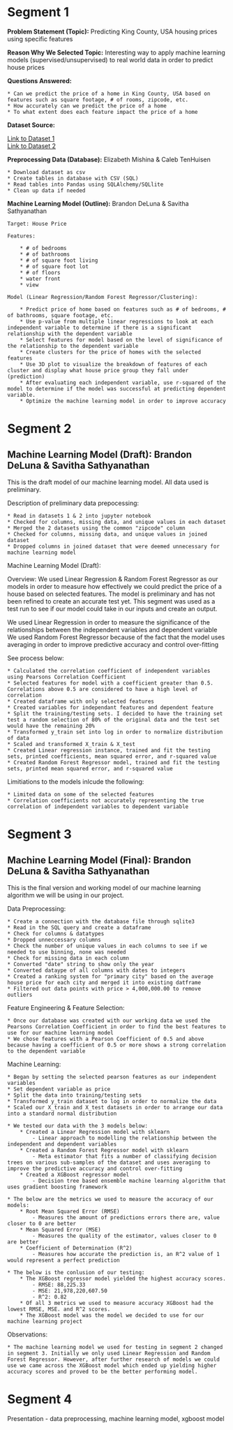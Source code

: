 # Segment 1

**Problem Statement (Topic):** Predicting King County, USA housing prices using specific features

**Reason Why We Selected Topic:** Interesting way to apply machine learning models (supervised/unsupervised) to real world data in order to predict house prices

**Questions Answered:**

    * Can we predict the price of a home in King County, USA based on features such as square footage, # of rooms, zipcode, etc.
    * How accurately can we predict the price of a home 
    * To what extent does each feature impact the price of a home

**Dataset Source:** 

[Link to Dataset 1](https://www.kaggle.com/achyutanandaparida/dataset%20from%20%20house%20sales%20in%20king%20county,%20usa)  
[Link to Dataset 2](https://www.unitedstateszipcodes.org/wa/)  

**Preprocessing Data (Database):**
Elizabeth Mishina & Caleb TenHuisen

    * Download dataset as csv
    * Create tables in database with CSV (SQL)
    * Read tables into Pandas using SQLAlchemy/SQLlite
    * Clean up data if needed

**Machine Learning Model (Outline):**
Brandon DeLuna & Savitha Sathyanathan
    
    Target: House Price

    Features:

        * # of bedrooms
        * # of bathrooms
        * # of square foot living
        * # of square foot lot
        * # of floors
        * water front
        * view

    Model (Linear Regression/Random Forest Regressor/Clustering):

        * Predict price of home based on features such as # of bedrooms, # of bathrooms, square footage, etc.
        * Use p-value from multiple linear regressions to look at each independent variable to determine if there is a significant relationship with the dependent variable 
        * Select features for model based on the level of significance of the relationship to the dependent variable
        * Create clusters for the price of homes with the selected features
        * Use 3D plot to visualize the breakdown of features of each cluster and display what house price group they fall under (prediction)
        * After evaluating each independent variable, use r-squared of the model to determine if the model was successful at predicting dependent variable.
        * Optimize the machine learning model in order to improve accuracy


# Segment 2

## Machine Learning Model (Draft): Brandon DeLuna & Savitha Sathyanathan 

This is the draft model of our machine learning model. All data used is preliminary.

Description of preliminary data prepocessing:

    * Read in datasets 1 & 2 into jupyter notebook
    * Checked for columns, missing data, and unique values in each dataset
    * Merged the 2 datasets using the common "zipcode" column
    * Checked for columns, missing data, and unique values in joined dataset
    * Dropped columns in joined dataset that were deemed unnecessary for machine learning model

Machine Learning Model (Draft):

Overview: We used Linear Regression & Random Forest Regressor as our models in order to measure how effectively we could predict the price of a house based on selected features. The model is preliminary and has not been refined to create an accurate test yet. This segment was used as a test run to see if our model could take in our inputs and create an output. 

We used Linear Regression in order to measure the significance of the relationships between the independent variables and dependent variable
We used Random Forest Regressor because of the fact that the model uses averaging in order to improve predictive accuracy and control over-fitting

See process below:

    * Calculated the correlation coefficient of independent variables using Pearsons Correlation Coefficient
    * Selected features for model with a coefficient greater than 0.5. Correlations above 0.5 are considered to have a high level of correlation
    * Created dataframe with only selected features
    * Created variables for independant features and dependent feature
    * Split the training/testing sets. I decided to have the training set test a random selection of 80% of the original data and the test set would have the remaining 20%
    * Transformed y_train set into log in order to normalize distribution of data
    * Scaled and transformed X_train & X_test
    * Created Linear regression instance, trained and fit the testing sets, printed coefficients, mean squared error, and r-squared value
    * Created Random Forest Regressor model, trained and fit the testing sets, printed mean squared error, and r-squared value

Limitiations to the models inlcude the following:

    * Limited data on some of the selected features 
    * Correlation coefficients not accurately representing the true correlation of independent variables to dependent variable


# Segment 3

## Machine Learning Model (Final): Brandon DeLuna & Savitha Sathyanathan 

This is the final version and working model of our machine learning algorithm we will be using in our project.

Data Preprocessing:

    * Create a connection with the database file through sqlite3
    * Read in the SQL query and create a dataframe
    * Check for columns & datatypes
    * Dropped unneccessary columns
    * Check the number of unique values in each columns to see if we needed to use binning, none was needed
    * Check for missing data in each column
    * Converted "date" string to show only the year
    * Converted dataype of all columns with dates to integers
    * Created a ranking system for "primary city" based on the average house price for each city and merged it into existing datframe
    * Filtered out data points with price > 4,000,000.00 to remove outliers

Feature Engineering & Feature Selection:

    * Once our database was created with our working data we used the Pearsons Correlation Coefficient in order to find the best features to use for our machine learning model
    * We chose features with a Pearson Coefficient of 0.5 and above because having a coefficient of 0.5 or more shows a strong correlation to the dependent variable

Machine Learning:

    * Began by setting the selected pearson features as our independent variables
    * Set dependent variable as price
    * Split the data into training/testing sets
    * Transformed y_train dataset to log in order to normalize the data
    * Scaled our X_train and X_test datasets in order to arrange our data into a standard normal distribution

    * We tested our data with the 3 models below:
        * Created a Linear Regression model with sklearn
            - Linear approach to modelling the relationship between the independent and dependent variables
        * Created a Random Forest Regressor model with sklearn
            - Meta estimator that fits a number of classifying decision trees on various sub-samples of the dataset and uses averaging to improve the predictive accuracy and control over-fitting
        * Created a XGBoost regressor model
            - Decision tree based ensemble machine learning algorithm that uses gradient boosting framework
    
    * The below are the metrics we used to measure the accuracy of our models:
        * Root Mean Squared Error (RMSE)
            - Measures the amount of predictions errors there are, value closer to 0 are better
        * Mean Squared Error (MSE)
            - Measures the quality of the estimator, values closer to 0 are better
        * Coefficient of Determination (R^2)
            - Measures how accurate the prediction is, an R^2 value of 1 would represent a perfect prediction
    
    * The below is the conlusion of our testing: 
        * The XGBoost regressor model yielded the highest accuracy scores. 
            - RMSE: 88,225.33
            - MSE: 21,978,220,607.50
            - R^2: 0.82
        * Of all 3 metrics we used to measure accuracy XGBoost had the lowest RMSE, MSE. and R^2 scores.
        * The XGBoost model was the model we decided to use for our machine learning project

Observations:

    * The machine learning model we used for testing in segment 2 changed in segment 3. Initially we only used Linear Regression and Random Forest Regressor. However, after further research of models we could use we came across the XGBoost model which ended up yielding higher accuracy scores and proved to be the better performing model.

# Segment 4

Presentation - data preprocessing, machine learning model, xgboost model
    